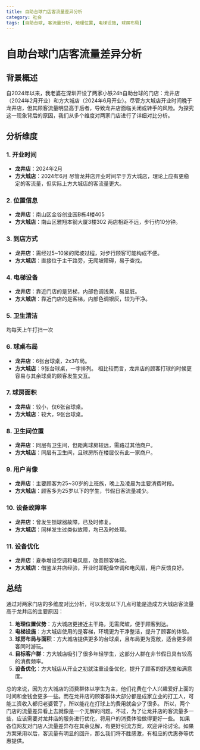 ```yaml
---
title: 自助台球门店客流量差异分析
category: 社会
tags: [自助台球, 客流量分析, 地理位置, 电梯设施, 球房布局]
---
```

# 自助台球门店客流量差异分析

## 背景概述
自2024年以来，我老婆在深圳开设了两家小铁24h自助台球的门店：龙井店（2024年2月开业）和方大城店（2024年6月开业）。尽管方大城店开业时间晚于龙井店，但其顾客流量明显高于后者，导致龙井店面临关闭或转手的风险。为探究这一现象背后的原因，我们从多个维度对两家门店进行了详细对比分析。

## 分析维度

### 1. 开业时间
- **龙井店**：2024年2月
- **方大城店**：2024年6月
尽管龙井店开业时间早于方大城店，理论上应有更稳定的客流量，但实际上方大城店的客流量更大。

### 2. 位置信息
- **龙井店**：南山区金谷创业园B栋4楼405
- **方大城店**：南山区雅翔本钢大厦3楼302
两店相距不远，步行约10分钟。

### 3. 到店方式
- **龙井店**：需经过5~10米的爬坡过程，对步行顾客可能构成不便。
- **方大城店**：直接位于主干路旁，无爬坡障碍，易于查找。

### 4. 电梯设备
- **龙井店**：靠近门店的是货梯，内部色调浅黄，易显脏。
- **方大城店**：靠近门店的是客梯，内部色调银灰，较为干净。

### 5. 卫生清洁
均每天上午打扫一次

### 6. 球桌布局
- **龙井店**：6张台球桌，2x3布局。
- **方大城店**：9张台球桌，一字排列。
相比较而言，龙井店的顾客打球的时候更容易与其余球桌的顾客发生交互。

### 7. 球房面积
- **龙井店**：较小，仅6张台球桌。
- **方大城店**：较大，9张台球桌。

### 8. 卫生间位置
- **龙井店**：同层有卫生间，但距离球房较远，需路过其他商户。
- **方大城店**：同层有卫生间，且球房所在楼层仅有此一家商户。

### 9. 用户肖像
- **龙井店**：主要顾客为25~30岁的上班族，晚上及凌晨为主要消费时段。
- **方大城店**：顾客多为25岁以下的学生，节假日客流量减少。

### 10. 设备故障率
- **龙井店**：曾发生锁球器故障，已及时修复。
- **方大城店**：同样发生过类似故障，均已及时处理。

### 11. 设备优化
- **龙井店**：夏季增设空调和电风扇，改善顾客体验。
- **方大城店**：借鉴龙井店经验，开业时即配备空调和电风扇，用户反馈良好。

## 总结
通过对两家门店的多维度对比分析，可以发现以下几点可能是造成方大城店客流量高于龙井店的主要原因：
1. **地理位置优势**：方大城店更接近主干路，无需爬坡，便于顾客到达。
2. **电梯设施**：方大城店使用的是客梯，环境更为干净整洁，提升了顾客的体验。
3. **球房布局与面积**：方大城店提供更多的台球桌，且布局更为宽敞，适合更多顾客同时游玩。
4. **目标客户群**：方大城店吸引了很多年轻学生，这部分人群在非节假日具有较高的消费频率。
5. **设备优化**：方大城店从开业之初就注重设备优化，提升了顾客的舒适度和满意度。

总的来说，因为方大城店的消费群体以学生为主，他们花费在个人兴趣爱好上面的时间和金钱会更多一些。而在龙井店的顾客群体大部分都是成家立业的打工人，可能工资收入都归老婆管了，所以能花在打球上的费用就会少了很多。
所以，两个门店的流量差异看上去就像是一个无解的问题。不过，为了让龙井店的客流量多一些，应该需要对龙井店的服务进行优化，将用户的消费体验做得更好一些。
如果各位网友对门店人流量差异存在其余见解，有更好引流方案，欢迎评论讨论。如果方案采用以后，客流量有明显的回升，那么我们将不胜感激，有相应的优惠券等优惠提供。